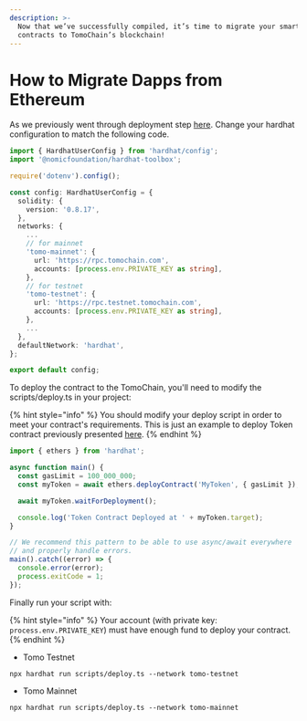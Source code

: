 ```yaml
---
description: >-
  Now that we’ve successfully compiled, it’s time to migrate your smart
  contracts to TomoChain’s blockchain!
---
```


# How to Migrate Dapps from Ethereum

As we previously went through deployment step [here](../smart-contract-development/ides-and-tools/hardhat.md). Change your hardhat configuration to match the following code.

```typescript
import { HardhatUserConfig } from 'hardhat/config';
import '@nomicfoundation/hardhat-toolbox';

require('dotenv').config();

const config: HardhatUserConfig = {
  solidity: {
    version: '0.8.17',
  },
  networks: {
    ...
    // for mainnet
    'tomo-mainnet': {
      url: 'https://rpc.tomochain.com',
      accounts: [process.env.PRIVATE_KEY as string],
    },
    // for testnet
    'tomo-testnet': {
      url: 'https://rpc.testnet.tomochain.com',
      accounts: [process.env.PRIVATE_KEY as string],
    },
    ...
  },
  defaultNetwork: 'hardhat',
};

export default config;
```

To deploy the contract to the TomoChain, you'll need to modify the scripts/deploy.ts in your project:

{% hint style="info" %}
You should modify your deploy script in order to meet your contract's requirements. This is just an example to deploy Token contract previously presented [here](../smart-contract-development/ides-and-tools/hardhat.md).
{% endhint %}

```typescript
import { ethers } from 'hardhat';

async function main() {
  const gasLimit = 100_000_000;
  const myToken = await ethers.deployContract('MyToken', { gasLimit });

  await myToken.waitForDeployment();

  console.log('Token Contract Deployed at ' + myToken.target);
}

// We recommend this pattern to be able to use async/await everywhere
// and properly handle errors.
main().catch((error) => {
  console.error(error);
  process.exitCode = 1;
});
```

Finally run your script with:

{% hint style="info" %}
Your account (with private key: `process.env.PRIVATE_KEY`) must have enough fund to deploy your contract.
{% endhint %}

* Tomo Testnet

```
npx hardhat run scripts/deploy.ts --network tomo-testnet
```

* Tomo Mainnet

```
npx hardhat run scripts/deploy.ts --network tomo-mainnet
```
